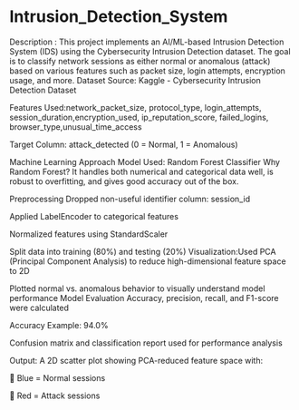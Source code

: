 # Intrusion_Detection_System
Description : This project implements an AI/ML-based Intrusion Detection System (IDS) using the Cybersecurity Intrusion Detection dataset. The goal is to classify network sessions as either normal or anomalous (attack) based on various features such as packet size, login attempts, encryption usage, and more.
Dataset
Source: Kaggle - Cybersecurity Intrusion Detection Dataset

Features Used:network_packet_size, protocol_type, login_attempts, session_duration,encryption_used, ip_reputation_score, failed_logins, browser_type,unusual_time_access

Target Column: attack_detected (0 = Normal, 1 = Anomalous)

Machine Learning Approach
Model Used: Random Forest Classifier
Why Random Forest? It handles both numerical and categorical data well, is robust to overfitting, and gives good accuracy out of the box.

Preprocessing
Dropped non-useful identifier column: session_id

Applied LabelEncoder to categorical features

Normalized features using StandardScaler

Split data into training (80%) and testing (20%)
Visualization:Used PCA (Principal Component Analysis) to reduce high-dimensional feature space to 2D

Plotted normal vs. anomalous behavior to visually understand model performance
Model Evaluation
Accuracy, precision, recall, and F1-score were calculated

Accuracy Example: 94.0%

Confusion matrix and classification report used for performance analysis

Output: A 2D scatter plot showing PCA-reduced feature space with:

🔵 Blue = Normal sessions

🔴 Red = Attack sessions

